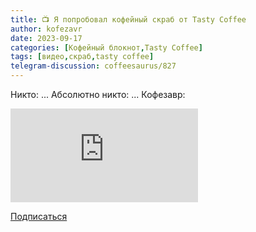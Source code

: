 ```yaml
---
title: 📺 Я попробовал кофейный скраб от Tasty Coffee
author: kofezavr
date: 2023-09-17
categories: [Кофейный блокнот,Tasty Coffee]
tags: [видео,скраб,tasty coffee]
telegram-discussion: coffeesaurus/827
---
```

Никто: ...
Абсолютно никто: ...
Кофезавр:
<p><div class="youtube-wrapper"><iframe src="https://www.youtube.com/embed/ivcwzK-JT-Y" title="YouTube video player" frameborder="0" allow="accelerometer; autoplay; clipboard-write; encrypted-media; gyroscope; picture-in-picture" allowfullscreen></iframe></div></p>

<a class="play" href="https://www.youtube.com/c/Coffeesaurus?sub_confirmation=1"><i class="fab fa-youtube"></i> Подписаться</a>